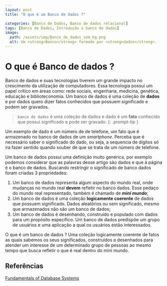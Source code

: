 ```yaml
---
layout: post
title: "O que é um Banco de dados ?"

categories: [Banco de Dados, Banco de dados relacional]
tags: [Banco de Dados, Introdução a banco de dados]
image:
  path: /assets/img/Banco_de_dados_sem_bg.png
  alt: Um <strong>Banco</strong> formado por <strong>dados</strong>.
---
```


# O que é Banco de dados ?

Banco de dados e suas tecnologias tiverem um grande impacto no crescimento da utilização de computadores. Essa tecnologia possui um papel crítico em
áreas como: rede sociais, engenharia, medicina, genética, educação e biblioteconomia. Um banco de dados é uma coleção de **dados** e por dados quero
dizer fatos conhecidos que possuem significado e podem ser gravados.

<!-- prettier-ignore -->
> `banco de dados` é uma coleção de dados e dado é um **fato** conhecido que possui significado e pode ser gravado.
{: .prompt-tip }

Um exemplo de dado é um número de de telefone, um fato que é armazenado no banco de dados de um _smartphone_. Perceba que é necessário saber o significado
do dado, ou seja, a sequencia de dígitos só ira fazer sentido quando souber de que se trata de um número de telefone.

Um banco de dados possui uma definição muito genérica, por exemplo podemos considerar que as palavras desse artigo são dados e que á página é o banco de dados.
Buscando restringir o significado de banco dados foram criadas 3 propriedades:

1. Um banco de dados representa algum aspecto do mundo real, onde mudanças no mundo real **devem** refletir no banco dados.
   Esse pedaço do mundo real representado, também é chamado de **_mini mundo_**;
2. Um banco de dados é uma coleção **logicamente coerente** de dados que possuem significado. Dados aleatórios ou sem significado,
   mesmo que armazenados não são um banco de dados;
3. Um banco de dados é desenhando, construído e populado com dados para um propósito específico. Um banco de dados predispõe
   um grupo de usuários e uma aplicação a qual os usuários estão interessados.

O que é um banco de dados ? Uma coleção logicamente coerente de fatos as quais sabemos os seus significados, construídos e desenhados para atender
um interesse de um determinado grupo de pessoas ao mesmo tempo que busca refletir o que é real dentro do mini mundo.

## Referências

[Fundamentals of Database Systems](https://amirsmvt.github.io/Database/Static_files/Fundamental_of_Database_Systems.pdf)
